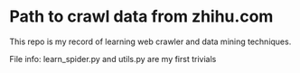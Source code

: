 # Path to crawl data from zhihu.com

This repo is my record of learning web crawler and data mining techniques.

File info:
    learn_spider.py and utils.py are my first trivials
